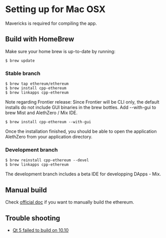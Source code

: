 # Setting up for Mac OSX

Mavericks is required for compiling the app.

## Build with HomeBrew

Make sure your home brew is up-to-date by running:

```
$ brew update
```

### Stable branch

```
$ brew tap ethereum/ethereum
$ brew install cpp-ethereum
$ brew linkapps cpp-ethereum
```

Note regarding Frontier release: Since Frontier will be CLI only, the default installs do not include GUI binaries in the brew bottles. Add --with-gui to brew Mist and AlethZero / Mix IDE.

```
$ brew install cpp-ethereum --with-gui
```

Once the installation finished, you should be able to open the application AlethZero from your application directory.

### Development branch

```
$ brew reinstall cpp-ethereum --devel
$ brew linkapps cpp-ethereum
```

The development branch includes a beta IDE for developping DApps - Mix.

## Manual build

Check [official doc](https://github.com/ethereum/cpp-ethereum/wiki/Building-on-MacOS#manual-build) if you want to manually build the ethereum.

## Trouble shooting

- [Qt 5 failed to build on 10.10](https://github.com/Homebrew/homebrew/issues/35242)
